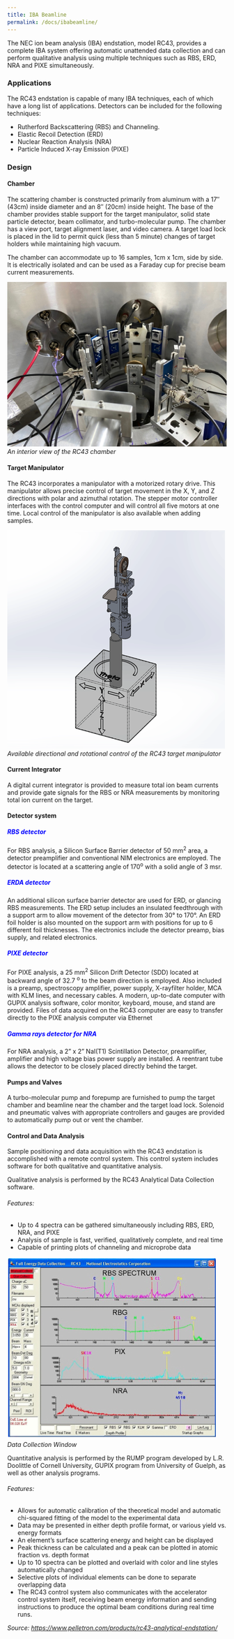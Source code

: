 ```yaml
---
title: IBA Beamline
permalink: /docs/ibabeamline/
---
```


The NEC ion beam analysis (IBA) endstation, model RC43, provides a complete IBA system offering automatic unattended data collection and can perform qualitative analysis using multiple techniques such as RBS, ERD, NRA and PIXE simultaneously.

### Applications

The RC43 endstation is capable of many IBA techniques, each of which have a long list of applications. Detectors can be included for the following techniques:

* Rutherford Backscattering (RBS) and Channeling.
* Elastic Recoil Detection (ERD) 
* Nuclear Reaction Analysis (NRA)
* Particle Induced X-ray Emission (PIXE) 

### Design

#### Chamber
The scattering chamber is constructed primarily from aluminum with a 17″ (43cm) inside diameter and an 8″ (20cm) inside height. The base of the chamber provides stable support for the target manipulator, solid state particle detector, beam collimator, and turbo-molecular pump. The chamber has a view port, target alignment laser, and video camera. A target load lock is placed in the lid to permit quick (less than 5 minute) changes of target holders while maintaining high vacuum.

The chamber can accommodate up to 16 samples, 1cm x 1cm, side by side. It is electrically isolated and can be used as a Faraday cup for precise beam current measurements.

![RC43 chamber](/Photos/ibabl2.JPG)
*An interior view of the RC43 chamber*

#### Target Manipulator

The RC43 incorporates a manipulator with a motorized rotary drive. This manipulator allows precise control of target movement in the X, Y, and Z directions with polar and azimuthal rotation. The stepper motor controller interfaces with the control computer and will control all five motors at one time. Local control of the manipulator is also available when adding samples.


![Target manipulator](/Photos/ibabl1.gif)
*Available directional and rotational control of the RC43 target manipulator*


#### Current Integrator

A digital current integrator is provided to measure total ion beam currents and provide gate signals for the RBS or NRA measurements by monitoring total ion current on the target.


#### Detector system

##### <span style="color: blue"> RBS detector </span>

For RBS analysis, a Silicon Surface Barrier detector of 50 mm<sup>2</sup> area, a detector preamplifier and conventional NIM electronics are employed. The detector is located at a scattering angle of 170<sup>o</sup>  with a solid angle of 3 msr.

##### <span style="color: blue">  ERDA detector</span>

An additional silicon surface barrier detector are used for ERD, or glancing RBS measurements. The ERD setup includes an insulated
feedthrough with a support arm to allow movement of the detector from 30° to 170°. An ERD foil holder is also mounted on the support arm with positions for up to 6 different foil thicknesses. The electronics include the detector preamp, bias supply, and related electronics.

##### <span style="color: blue">  PIXE detector </span>

For PIXE analysis, a 25 mm<sup>2</sup> Silicon Drift Detector (SDD) located at backward angle of 32.7 <sup>o</sup> to the beam direction is employed. Also included is a preamp, spectroscopy amplifier, power supply, X-rayfilter holder, MCA with KLM lines, and necessary cables. A modern, up-to-date computer with GUPIX analysis software, color monitor, keyboard, mouse, and stand are provided. Files of data acquired on the RC43
computer are easy to transfer directly to the PIXE analysis computer via Ethernet

##### <span style="color: blue">  Gamma rays detector for NRA</span>

For NRA analysis, a 2” x 2” NaI(T1) Scintillation Detector, preamplifier, amplifier and high voltage bias power supply are installed. A reentrant tube allows the detector to be closely placed directly behind the target.

#### Pumps and Valves

A turbo-molecular pump and forepump are furnished to pump the target chamber and beamline near the chamber and the target load lock.  Solenoid and pneumatic valves with appropriate controllers and gauges are provided to automatically pump out or vent the chamber.

#### Control and Data Analysis

Sample positioning and data acquisition with the RC43 endstation is accomplished with a remote control system. This control system includes software for both qualitative and quantitative analysis.

Qualitative analysis is performed by the RC43 Analytical Data Collection software.

###### Features:

* Up to 4 spectra can be gathered simultaneously including RBS, ERD, NRA, and PIXE
* Analysis of sample is fast, verified, qualitatively complete, and real time
* Capable of printing plots of channeling and microprobe data


![Data Collection Window](/Photos/ibabl3.png)
*Data Collection Window*


Quantitative analysis is performed by the RUMP program developed by L.R. Doolittle of Cornell University, GUPIX program from University of Guelph, as well as other analysis programs.

###### Features:

* Allows for automatic calibration of the theoretical model and automatic chi-squared fitting of the model to the experimental data
* Data may be presented in either depth profile format, or various yield vs. energy formats
* An element’s surface scattering energy and height can be displayed
* Peak thickness can be calculated and a peak can be plotted in atomic fraction vs. depth format
* Up to 10 spectra can be plotted and overlaid with color and line styles automatically changed
* Selective plots of individual elements can be done to separate overlapping data
* The RC43 control system also communicates with the accelerator control system itself, receiving beam energy information and sending instructions to produce the optimal beam conditions during real time runs.

 
*Source: https://www.pelletron.com/products/rc43-analytical-endstation/*

